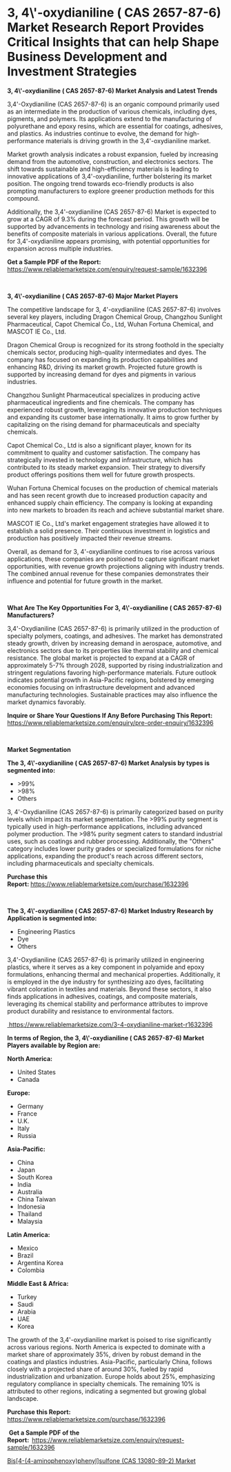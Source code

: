 <p><h1>3, 4\'-oxydianiline ( CAS 2657-87-6) Market Research Report Provides Critical Insights that can help Shape Business Development and Investment Strategies</h1></p><p><strong>3, 4\'-oxydianiline ( CAS 2657-87-6) Market Analysis and Latest Trends</strong></p>
<p><p>3,4'-Oxydianiline (CAS 2657-87-6) is an organic compound primarily used as an intermediate in the production of various chemicals, including dyes, pigments, and polymers. Its applications extend to the manufacturing of polyurethane and epoxy resins, which are essential for coatings, adhesives, and plastics. As industries continue to evolve, the demand for high-performance materials is driving growth in the 3,4'-oxydianiline market.</p><p>Market growth analysis indicates a robust expansion, fueled by increasing demand from the automotive, construction, and electronics sectors. The shift towards sustainable and high-efficiency materials is leading to innovative applications of 3,4'-oxydianiline, further bolstering its market position. The ongoing trend towards eco-friendly products is also prompting manufacturers to explore greener production methods for this compound.</p><p>Additionally, the 3,4'-oxydianiline (CAS 2657-87-6) Market is expected to grow at a CAGR of 9.3% during the forecast period. This growth will be supported by advancements in technology and rising awareness about the benefits of composite materials in various applications. Overall, the future for 3,4'-oxydianiline appears promising, with potential opportunities for expansion across multiple industries.</p></p>
<p><strong>Get a Sample PDF of the Report:&nbsp;</strong> <a href="https://www.reliablemarketsize.com/enquiry/request-sample/1632396?utm_campaign=2731&utm_medium=2&utm_source=Github&utm_content=ia&utm_term=29032025&utm_id=3-4-oxydianiline-cas-2657-87-6">https://www.reliablemarketsize.com/enquiry/request-sample/1632396</a></p>
<p>&nbsp;</p>
<p><strong>3, 4\'-oxydianiline ( CAS 2657-87-6) Major Market Players</strong></p>
<p><p>The competitive landscape for 3, 4'-oxydianiline (CAS 2657-87-6) involves several key players, including Dragon Chemical Group, Changzhou Sunlight Pharmaceutical, Capot Chemical Co., Ltd, Wuhan Fortuna Chemical, and MASCOT IE Co., Ltd. </p><p>Dragon Chemical Group is recognized for its strong foothold in the specialty chemicals sector, producing high-quality intermediates and dyes. The company has focused on expanding its production capabilities and enhancing R&D, driving its market growth. Projected future growth is supported by increasing demand for dyes and pigments in various industries.</p><p>Changzhou Sunlight Pharmaceutical specializes in producing active pharmaceutical ingredients and fine chemicals. The company has experienced robust growth, leveraging its innovative production techniques and expanding its customer base internationally. It aims to grow further by capitalizing on the rising demand for pharmaceuticals and specialty chemicals.</p><p>Capot Chemical Co., Ltd is also a significant player, known for its commitment to quality and customer satisfaction. The company has strategically invested in technology and infrastructure, which has contributed to its steady market expansion. Their strategy to diversify product offerings positions them well for future growth prospects.</p><p>Wuhan Fortuna Chemical focuses on the production of chemical materials and has seen recent growth due to increased production capacity and enhanced supply chain efficiency. The company is looking at expanding into new markets to broaden its reach and achieve substantial market share.</p><p>MASCOT IE Co., Ltd's market engagement strategies have allowed it to establish a solid presence. Their continuous investment in logistics and production has positively impacted their revenue streams.</p><p>Overall, as demand for 3, 4'-oxydianiline continues to rise across various applications, these companies are positioned to capture significant market opportunities, with revenue growth projections aligning with industry trends. The combined annual revenue for these companies demonstrates their influence and potential for future growth in the market.</p></p>
<p>&nbsp;</p>
<p><strong>What Are The Key Opportunities For 3, 4\'-oxydianiline ( CAS 2657-87-6) Manufacturers?</strong></p>
<p><p>3,4'-Oxydianiline (CAS 2657-87-6) is primarily utilized in the production of specialty polymers, coatings, and adhesives. The market has demonstrated steady growth, driven by increasing demand in aerospace, automotive, and electronics sectors due to its properties like thermal stability and chemical resistance. The global market is projected to expand at a CAGR of approximately 5-7% through 2028, supported by rising industrialization and stringent regulations favoring high-performance materials. Future outlook indicates potential growth in Asia-Pacific regions, bolstered by emerging economies focusing on infrastructure development and advanced manufacturing technologies. Sustainable practices may also influence the market dynamics favorably.</p></p>
<p><strong>Inquire or Share Your Questions If Any Before Purchasing This Report:</strong> <a href="https://www.reliablemarketsize.com/enquiry/pre-order-enquiry/1632396?utm_campaign=2731&utm_medium=2&utm_source=Github&utm_content=ia&utm_term=29032025&utm_id=3-4-oxydianiline-cas-2657-87-6">https://www.reliablemarketsize.com/enquiry/pre-order-enquiry/1632396</a></p>
<p>&nbsp;</p>
<p><strong>Market Segmentation</strong></p>
<p><strong>The 3, 4\'-oxydianiline ( CAS 2657-87-6) Market Analysis by types is segmented into:</strong></p>
<p><ul><li>>99%</li><li>>98%</li><li>Others</li></ul></p>
<p><p>3, 4'-Oxydianiline (CAS 2657-87-6) is primarily categorized based on purity levels which impact its market segmentation. The >99% purity segment is typically used in high-performance applications, including advanced polymer production. The >98% purity segment caters to standard industrial uses, such as coatings and rubber processing. Additionally, the "Others" category includes lower purity grades or specialized formulations for niche applications, expanding the product's reach across different sectors, including pharmaceuticals and specialty chemicals.</p></p>
<p><strong>Purchase this Report:&nbsp;</strong><a href="https://www.reliablemarketsize.com/purchase/1632396?utm_campaign=2731&utm_medium=2&utm_source=Github&utm_content=ia&utm_term=29032025&utm_id=3-4-oxydianiline-cas-2657-87-6">https://www.reliablemarketsize.com/purchase/1632396</a></p>
<p>&nbsp;</p>
<p><strong>The 3, 4\'-oxydianiline ( CAS 2657-87-6) Market Industry Research by Application is segmented into:</strong></p>
<p><ul><li>Engineering Plastics</li><li>Dye</li><li>Others</li></ul></p>
<p><p>3,4'-Oxydianiline (CAS 2657-87-6) is primarily utilized in engineering plastics, where it serves as a key component in polyamide and epoxy formulations, enhancing thermal and mechanical properties. Additionally, it is employed in the dye industry for synthesizing azo dyes, facilitating vibrant coloration in textiles and materials. Beyond these sectors, it also finds applications in adhesives, coatings, and composite materials, leveraging its chemical stability and performance attributes to improve product durability and resistance to environmental factors.</p></p>
<p><a href="https://www.reliablemarketsize.com/3-4-oxydianiline-market-r1632396?utm_campaign=2731&utm_medium=2&utm_source=Github&utm_content=ia&utm_term=29032025&utm_id=3-4-oxydianiline-cas-2657-87-6">&nbsp;https://www.reliablemarketsize.com/3-4-oxydianiline-market-r1632396</a></p>
<p><strong>In terms of Region, the 3, 4\'-oxydianiline ( CAS 2657-87-6) Market Players available by Region are:</strong></p>
<p>
    <p> <strong> North America: </strong>
        <ul>
            <li>United States</li>
            <li>Canada</li>
        </ul>
        </p> 
    <p> <strong> Europe: </strong>
        <ul>
            <li>Germany</li>
            <li>France</li>
            <li>U.K.</li>
            <li>Italy</li>
            <li>Russia</li>
        </ul>
        </p> 
    <p> <strong> Asia-Pacific: </strong>
        <ul>
            <li>China</li>
            <li>Japan</li>
            <li>South Korea</li>
            <li>India</li>
            <li>Australia</li>
            <li>China Taiwan</li>
            <li>Indonesia</li>
            <li>Thailand</li>
            <li>Malaysia</li>
        </ul>
        </p> 
    <p> <strong> Latin America: </strong>
        <ul>
            <li>Mexico</li>
            <li>Brazil</li>
            <li>Argentina Korea</li>
            <li>Colombia</li>
        </ul>
        </p> 
    <p> <strong> Middle East & Africa: </strong>
        <ul>
            <li>Turkey</li>
            <li>Saudi</li>
            <li>Arabia</li>
            <li>UAE</li>
            <li>Korea</li>
        </ul>
    </p>
    </p>
<p><p>The growth of the 3,4'-oxydianiline market is poised to rise significantly across various regions. North America is expected to dominate with a market share of approximately 35%, driven by robust demand in the coatings and plastics industries. Asia-Pacific, particularly China, follows closely with a projected share of around 30%, fueled by rapid industrialization and urbanization. Europe holds about 25%, emphasizing regulatory compliance in specialty chemicals. The remaining 10% is attributed to other regions, indicating a segmented but growing global landscape.</p></p>
<p><strong>Purchase this Report: </strong><a href="https://www.reliablemarketsize.com/purchase/1632396?utm_campaign=2731&utm_medium=2&utm_source=Github&utm_content=ia&utm_term=29032025&utm_id=3-4-oxydianiline-cas-2657-87-6">https://www.reliablemarketsize.com/purchase/1632396</a></p>
<p>&nbsp;<strong>Get a Sample PDF of the Report:&nbsp;&nbsp;</strong><a href="https://www.reliablemarketsize.com/enquiry/request-sample/1632396?utm_campaign=2731&utm_medium=2&utm_source=Github&utm_content=ia&utm_term=29032025&utm_id=3-4-oxydianiline-cas-2657-87-6">https://www.reliablemarketsize.com/enquiry/request-sample/1632396</a></p>
<p><strong></strong></p>
<p><p><a href="https://github.com/donnettaletizia/Market-Research-Report-List-1/blob/main/bis4-4-aminophenoxyphenylsulfone-cas-13080-89-2-market.md?utm_campaign=2731&utm_medium=2&utm_source=Github&utm_content=ia&utm_term=29032025&utm_id=3-4-oxydianiline-cas-2657-87-6">Bis[4-(4-aminophenoxy)phenyl]sulfone (CAS 13080-89-2) Market</a></p></p>